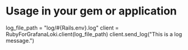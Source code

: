 
# Usage in your gem or application
log_file_path = "log/#{Rails.env}.log"
client = RubyForGrafanaLoki.client(log_file_path)
client.send_log("This is a log message.")

